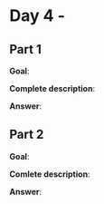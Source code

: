 # Day 4 - 

## Part 1
**Goal**:

**Complete description**:

**Answer**: 


## Part 2
**Goal**: 

**Comlete description**: 

**Answer**: 

